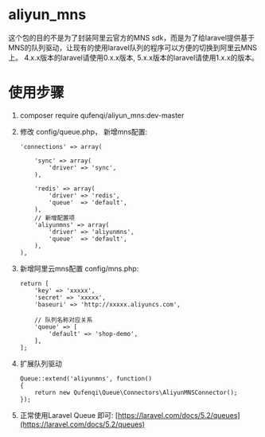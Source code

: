 # aliyun_mns
这个包的目的不是为了封装阿里云官方的MNS sdk，而是为了给laravel提供基于MNS的队列驱动，让现有的使用laravel队列的程序可以方便的切换到阿里云MNS上。
4.x.x版本的laravel请使用0.x.x版本, 5.x.x版本的laravel请使用1.x.x的版本。

# 使用步骤

1. composer require qufenqi/aliyun_mns:dev-master

2. 修改 config/queue.php， 新增mns配置:

	```
    'connections' => array(

		'sync' => array(
			'driver' => 'sync',
		),

		'redis' => array(
			'driver' => 'redis',
			'queue'  => 'default',
		),
        // 新增配置项
        'aliyunmns' => array(
            'driver' => 'aliyunmns',
            'queue'  => 'default',
        ),
	),
	```

3. 新增阿里云mns配置 config/mns.php:

	```
	return [
	    'key' => 'xxxxx',
	    'secret' => 'xxxxx',
	    'baseuri' => 'http://xxxxx.aliyuncs.com',

	    // 队列名称对应关系
	    'queue' => [
	        'default' => 'shop-demo',
	    ],
	];
	```
4. 扩展队列驱动

	```
	Queue::extend('aliyunmns', function()
	{
	    return new Qufenqi\Queue\Connectors\AliyunMNSConnector();
	});
	```

5. 正常使用Laravel Queue 即可:
	[https://laravel.com/docs/5.2/queues](https://laravel.com/docs/5.2/queues)



